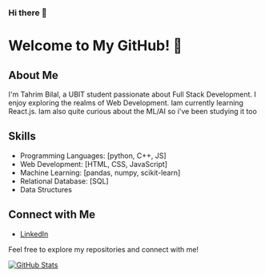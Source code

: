 ### Hi there 👋

<!--
**Tahrim19/Tahrim19** is a ✨ _special_ ✨ repository because its `README.md` (this file) appears on your GitHub profile.

Here are some ideas to get you started:

- 🔭 I’m currently working on ...
- 🌱 I’m currently learning ...
- 👯 I’m looking to collaborate on ...
- 🤔 I’m looking for help with ...
- 💬 Ask me about ...
- 📫 How to reach me: ...
- 😄 Pronouns: ...
- ⚡ Fun fact: ...
-->

# Welcome to My GitHub! 🚀

## About Me
I'm Tahrim Bilal, a UBIT student passionate about Full Stack Development. I enjoy exploring the realms of Web Development. Iam currently learning React.js.
Iam also quite curious about the ML/AI so i've been studying it too

## Skills
- Programming Languages: [python, C++, JS]
- Web Development: [HTML, CSS, JavaScript]
- Machine Learning: [pandas, numpy, scikit-learn]
- Relational Database: [SQL]
- Data Structures
  
## Connect with Me
- [LinkedIn](https://www.linkedin.com/in/tarim-bilal-b992422b3)


Feel free to explore my repositories and connect with me!

[![GitHub Stats](https://github-readme-stats.vercel.app/api?username=your-username&show_icons=true&hide=contribs,prs)](https://github.com/your-username)
